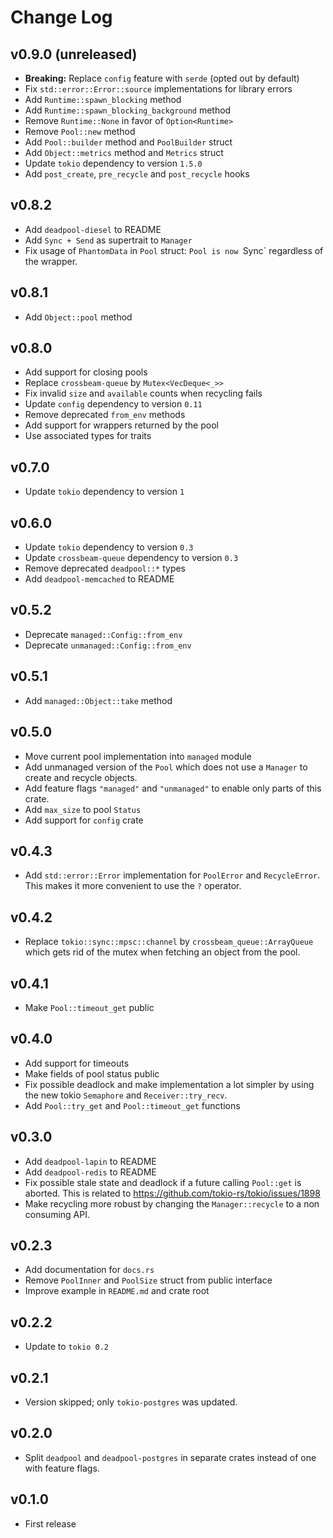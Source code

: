 # Change Log

## v0.9.0 (unreleased)

* __Breaking:__ Replace `config` feature with `serde` (opted out by default)
* Fix `std::error::Error::source` implementations for library errors
* Add `Runtime::spawn_blocking` method
* Add `Runtime::spawn_blocking_background` method
* Remove `Runtime::None` in favor of `Option<Runtime>`
* Remove `Pool::new` method
* Add `Pool::builder` method and `PoolBuilder` struct
* Add `Object::metrics` method and `Metrics` struct
* Update `tokio` dependency to version `1.5.0`
* Add `post_create`, `pre_recycle` and `post_recycle` hooks

## v0.8.2

* Add `deadpool-diesel` to README
* Add `Sync + Send` as supertrait to `Manager`
* Fix usage of `PhantomData` in `Pool` struct: `Pool is now `Sync` regardless of the wrapper.

## v0.8.1

* Add `Object::pool` method

## v0.8.0

* Add support for closing pools
* Replace `crossbeam-queue` by `Mutex<VecDeque<_>>`
* Fix invalid `size` and `available` counts when recycling fails
* Update `config` dependency to version `0.11`
* Remove deprecated `from_env` methods
* Add support for wrappers returned by the pool
* Use associated types for traits

## v0.7.0

* Update `tokio` dependency to version `1`

## v0.6.0

* Update `tokio` dependency to version `0.3`
* Update `crossbeam-queue` dependency to version `0.3`
* Remove deprecated `deadpool::*` types
* Add `deadpool-memcached` to README

## v0.5.2

* Deprecate `managed::Config::from_env`
* Deprecate `unmanaged::Config::from_env`

## v0.5.1

* Add `managed::Object::take` method

## v0.5.0

* Move current pool implementation into `managed` module
* Add unmanaged version of the `Pool` which does not use a `Manager`
  to create and recycle objects.
* Add feature flags `"managed"` and `"unmanaged"` to enable only parts
  of this crate.
* Add `max_size` to pool `Status`
* Add support for `config` crate

## v0.4.3

* Add `std::error::Error` implementation for `PoolError` and `RecycleError`.
  This makes it more convenient to use the `?` operator.

## v0.4.2

* Replace `tokio::sync::mpsc::channel` by `crossbeam_queue::ArrayQueue`
  which gets rid of the mutex when fetching an object from the pool.

## v0.4.1

* Make `Pool::timeout_get` public

## v0.4.0

* Add support for timeouts
* Make fields of pool status public
* Fix possible deadlock and make implementation a lot simpler by using
  the new tokio `Semaphore` and `Receiver::try_recv`.
* Add `Pool::try_get` and `Pool::timeout_get` functions

## v0.3.0

* Add `deadpool-lapin` to README
* Add `deadpool-redis` to README
* Fix possible stale state and deadlock if a future calling `Pool::get` is
  aborted. This is related to <https://github.com/tokio-rs/tokio/issues/1898>
* Make recycling more robust by changing the `Manager::recycle` to a non
  consuming API.

## v0.2.3

* Add documentation for `docs.rs`
* Remove `PoolInner` and `PoolSize` struct from public interface
* Improve example in `README.md` and crate root

## v0.2.2

* Update to `tokio 0.2`

## v0.2.1

* Version skipped; only `tokio-postgres` was updated.

## v0.2.0

* Split `deadpool` and `deadpool-postgres` in separate crates instead of
    one with feature flags.

## v0.1.0

* First release
